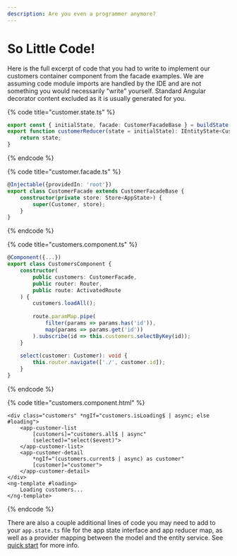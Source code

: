 ```yaml
---
description: Are you even a programmer anymore?
---
```


# So Little Code!

Here is the full excerpt of code that you had to write to implement our customers container component from the facade examples. We are assuming code module imports are handled by the IDE and are not something you would necessarily "write" yourself. Standard Angular decorator content excluded as it is usually generated for you. 

{% code title="customer.state.ts" %}
```typescript
export const { initialState, facade: CustomerFacadeBase } = buildState(Customer);
export function customerReducer(state = initialState): IEntityState<Customer> {
    return state;
}
```
{% endcode %}

{% code title="customer.facade.ts" %}
```typescript
@Injectable({providedIn: 'root'})
export class CustomerFacade extends CustomerFacadeBase {
    constructor(private store: Store<AppState>) {
        super(Customer, store);
    }
}
```
{% endcode %}

{% code title="customers.component.ts" %}
```typescript
@Component({...})
export class CustomersComponent {
    constructor(
        public customers: CustomerFacade, 
        public router: Router,
        public route: ActivatedRoute
    ) {
        customers.loadAll();
        
        route.paramMap.pipe(
            filter(params => params.has('id')),
            map(params => params.get('id'))
        ).subscribe(id => this.customers.selectByKey(id));
    }
    
    select(customer: Customer): void {
        this.router.navigate(['./', customer.id]);
    }
}
```
{% endcode %}

{% code title="customers.component.html" %}
```markup
<div class="customers" *ngIf="customers.isLoading$ | async; else #loading">
    <app-customer-list 
        [customers]="customers.all$ | async" 
        (selected)="select($event)">
    </app-customer-list>
    <app-customer-detail 
        *ngIf="(customers.current$ | async) as customer"
        [customer]="customer">
    </app-customer-detail>
</div>
<ng-template #loading>
    Loading customers...
</ng-template>
```
{% endcode %}

There are also a couple additional lines of code you may need to add to your `app.state.ts` file for the app state interface and app reducer map, as well as a provider mapping between the model and the entity service. See [quick start](../../getting-started/from-scratch/) for more info.

